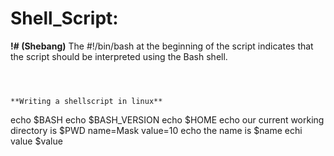 # Shell_Script:

**!# (Shebang)**
The #!/bin/bash at the beginning of the script indicates that the script should be interpreted using the Bash shell.
```



**Writing a shellscript in linux**
```
echo $BASH
echo $BASH_VERSION
echo $HOME
echo our current working directory is $PWD
name=Mask
value=10
echo the name is $name
echi value $value
```

